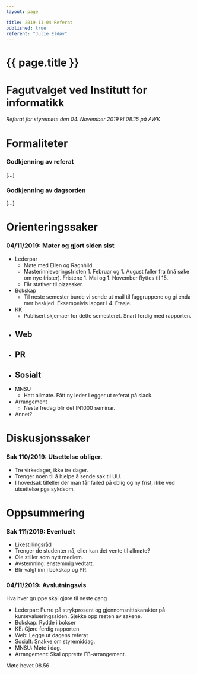 ```yaml
---
layout: page

title: 2019-11-04 Referat
published: true
referent: "Julie Eldøy"
---
```

# {{ page.title }}

# Fagutvalget ved Institutt for informatikk

*Referat for styremøte den 04. November 2019 kl 08:15 på AWK*

# Formaliteter

### Godkjenning av referat

[...]

### Godkjenning av dagsorden

[...]

# Orienteringssaker

### 04/11/2019: Møter og gjort siden sist

-   Lederpar
    - Møte med Ellen og Ragnhild.
    - Masterinnleveringsfristen 1. Februar og 1. August faller fra (må søke om nye frister). Fristene 1. Mai og 1. November flyttes til 15.
    - Får stativer til pizzesker.
-   Bokskap
    - Til neste semester burde vi sende ut mail til faggruppene og gi enda mer beskjed. Eksempelvis lapper i 4. Etasje.
-   KK
    - Publisert skjemaer for dette semesteret. Snart ferdig med rapporten.
-   Web
    - 
-   PR
    - 
-   Sosialt
    - 
-   MNSU
    - Hatt allmøte. Fått ny leder Legger ut referat på slack.
-   Arrangement
    - Neste fredag blir det IN1000 seminar.
-   Annet?


# Diskusjonssaker

### Sak 110/2019: Utsettelse obliger.

-   Tre virkedager, ikke tre dager.
-   Trenger noen til å hjelpe å sende sak til UU.
-   I hovedsak tilfeller der man får failed på oblig og ny frist, ikke ved utsettelse pga sykdsom.


# Oppsummering

### Sak 111/2019: Eventuelt

-   Likestillingsråd
-   Trenger de studenter nå, eller kan det vente til allmøte?
-   Ole stiller som nytt medlem.
-   Avstemning: enstemmig vedtatt.
-   Blir valgt inn i bokskap og PR.


### 04/11/2019: Avslutningsvis

Hva hver gruppe skal gjøre til neste gang
-   Lederpar:
    Purre på strykprosent og gjennomsnittskarakter på kursevalueringssiden.
    Sjekke opp resten av sakene.
-   Bokskap: Rydde i bokser
-   KE: Gjøre ferdig rapporten
-   Web: Legge ut dagens referat
-   Sosialt: Snakke om styremiddag.
-   MNSU: Møte i dag.
-   Arrangement: Skal opprette FB-arrangement.

Møte hevet 08.56
